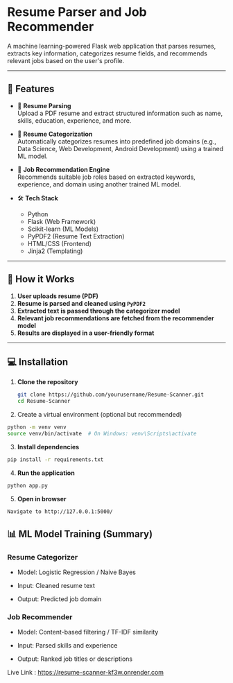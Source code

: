 # Resume Parser and Job Recommender

A machine learning-powered Flask web application that parses resumes, extracts key information, categorizes resume fields, and recommends relevant jobs based on the user's profile.

---

## 🚀 Features

- 📄 **Resume Parsing**  
  Upload a PDF resume and extract structured information such as name, skills, education, experience, and more.

- 🧠 **Resume Categorization**  
  Automatically categorizes resumes into predefined job domains (e.g., Data Science, Web Development, Android Development) using a trained ML model.

- 💼 **Job Recommendation Engine**  
  Recommends suitable job roles based on extracted keywords, experience, and domain using another trained ML model.

- 🛠️ **Tech Stack**
  - Python
  - Flask (Web Framework)
  - Scikit-learn (ML Models)
  - PyPDF2 (Resume Text Extraction)
  - HTML/CSS (Frontend)
  - Jinja2 (Templating)

---

## 🧪 How it Works

1. **User uploads resume (PDF)**
2. **Resume is parsed and cleaned using `PyPDF2`**
3. **Extracted text is passed through the categorizer model**
4. **Relevant job recommendations are fetched from the recommender model**
5. **Results are displayed in a user-friendly format**

---

## 💻 Installation

1. **Clone the repository**
   ```bash
   git clone https://github.com/yourusername/Resume-Scanner.git
   cd Resume-Scanner
   ```

2. Create a virtual environment (optional but recommended)

  ```bash
  python -m venv venv
  source venv/bin/activate  # On Windows: venv\Scripts\activate
  ```

3. **Install dependencies**

  ```bash
  pip install -r requirements.txt
  ```

4. **Run the application**

  ```bash
  python app.py
  ```

5. **Open in browser**

  ```bash
  Navigate to http://127.0.0.1:5000/
  ```

## 📊 ML Model Training (Summary)
### Resume Categorizer

- Model: Logistic Regression / Naive Bayes

- Input: Cleaned resume text

- Output: Predicted job domain

### Job Recommender

- Model: Content-based filtering / TF-IDF similarity

- Input: Parsed skills and experience

- Output: Ranked job titles or descriptions


Live Link : https://resume-scanner-kf3w.onrender.com
